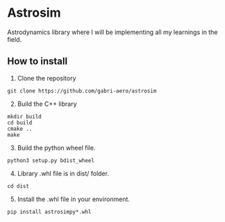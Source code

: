 # Astrosim
Astrodynamics library where I will be implementing all my learnings in the field.

## How to install 

1. Clone the repository
```{code}
git clone https://github.com/gabri-aero/astrosim
```

2. Build the C++ library
```{code}
mkdir build
cd build
cmake ..
make
```

3. Build the python wheel file. 
```{code}
python3 setup.py bdist_wheel
```

4. Library .whl file is in dist/ folder.
```{code}
cd dist
```

5. Install the .whl file in your environment.
```{code}
pip install astrosimpy*.whl
```